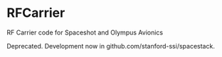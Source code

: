 # RFCarrier
RF Carrier code for Spaceshot and Olympus Avionics

Deprecated. Development now in github.com/stanford-ssi/spacestack.
